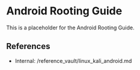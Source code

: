 
# Android Rooting Guide

This is a placeholder for the Android Rooting Guide.

## References
- Internal: /reference_vault/linux_kali_android.md
